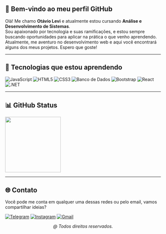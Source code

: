 ## 👋 Bem-vindo ao meu perfil GitHub 

Olá! Me chamo **Otávio Levi** e atualmente estou cursando **Análise e Desenvolvimento de Sistemas**.  
Sou apaixonado por tecnologia e suas ramificações, e estou sempre buscando oportunidades para aplicar na prática o que venho aprendendo. 
Atualmente, me aventuro no desenvolvimento web e aqui você encontrará alguns dos meus projetos. Espero que goste!

---

## 🚀 Tecnologias que estou aprendendo

![JavaScript](https://img.shields.io/badge/-JavaScript-F7DF1E?style=for-the-badge&logo=javascript&logoColor=000)
![HTML5](https://img.shields.io/badge/-HTML5-E34F26?style=for-the-badge&logo=html5&logoColor=fff)
![CSS3](https://img.shields.io/badge/-CSS3-1572B6?style=for-the-badge&logo=css3&logoColor=fff)
![Banco de Dados](https://img.shields.io/badge/-SQL-4479A1?style=for-the-badge&logo=mysql&logoColor=fff)
![Bootstrap](https://img.shields.io/badge/-Bootstrap-7952B3?style=for-the-badge&logo=bootstrap&logoColor=fff)
![React](https://img.shields.io/badge/React-20232A?style=for-the-badge&logo=react&logoColor=61DAFB)
![.NET](https://img.shields.io/badge/.NET-5C2D91?style=for-the-badge&logo=.net&logoColor=white)


---

## 📊 GitHub Status

<div>
  <a href="https://github.com/TechOtavio">
    <img height="180em" src="https://github-readme-stats.vercel.app/api/top-langs/?username=TechOtavio&layout=compact&langs_count=7&theme=dracula&locale=pt-br"/>
  </a>
</div>

---

## 🌐 Contato
Você pode me conta em qualquer uma dessas redes ou pelo email, vamos compartilhar ideias? <br>

[![Telegram](https://img.shields.io/badge/Linkedin-2CA5E0?style=for-the-badge&logo=linkedin&logoColor=white)](https://www.linkedin.com/in/otavio-levi-89a93030a/)
[![Instagram](https://img.shields.io/badge/Instagram-E4405F?style=for-the-badge&logo=instagram&logoColor=white)](https://www.instagram.com/Levi.holanda07/)
[![Gmail](https://img.shields.io/badge/Gmail-D14836?style=for-the-badge&logo=gmail&logoColor=white)](mailto:otavio.holanda05@gmail.com)


*<p align="center">@ Todos direitos reservados.</p>*

